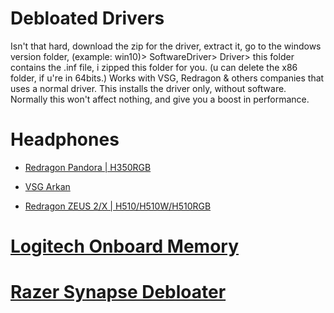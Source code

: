 # Debloated Drivers
Isn't that hard, download the zip for the driver, extract it, go to the windows version folder, (example: win10)> SoftwareDriver> Driver> this folder contains the .inf file, i zipped this folder for you. (u can delete the x86 folder, if u're in 64bits.)
Works with VSG, Redragon & others companies that uses a normal driver.
This installs the driver only, without software. Normally this won't affect nothing, and give you a boost in performance.

# Headphones
- [Redragon Pandora | H350RGB](https://github.com/gzmatte/Debloated/releases/download/1/Driver.zip) 

- [VSG Arkan](https://github.com/gzmatte/Debloated/releases/download/0/Driver.zip)

- [Redragon ZEUS 2/X  |  H510/H510W/H510RGB](https://github.com/gzmatte/Debloated/releases/download/2/Driver.zip)

# [Logitech Onboard Memory](https://github.com/gzmatte/Debloated/releases/download/3/logitech.exe)

# [Razer Synapse Debloater](https://github.com/gzmatte/Debloated/releases/download/4/Razer.bat)

